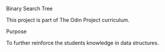 Binary Search Tree

This project is part of The Odin Project curriculum.

Purpose

To further reinforce the students knowledge in data structures.